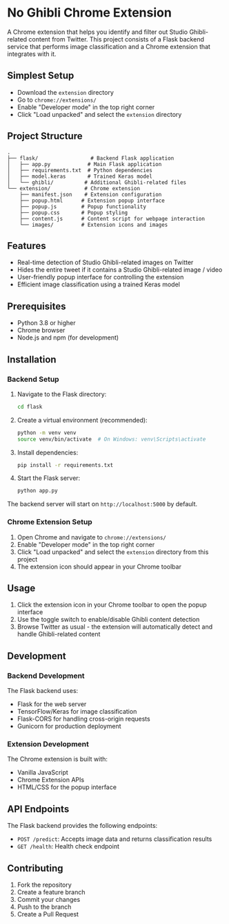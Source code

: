 # No Ghibli Chrome Extension

A Chrome extension that helps you identify and filter out Studio Ghibli-related content from Twitter. This project consists of a Flask backend service that performs image classification and a Chrome extension that integrates with it.

## Simplest Setup

- Download the `extension` directory
- Go to `chrome://extensions/`
- Enable "Developer mode" in the top right corner
- Click "Load unpacked" and select the `extension` directory

## Project Structure

```
.
├── flask/                 # Backend Flask application
│   ├── app.py            # Main Flask application
│   ├── requirements.txt  # Python dependencies
│   ├── model.keras       # Trained Keras model
│   └── ghibli/          # Additional Ghibli-related files
└── extension/           # Chrome extension
    ├── manifest.json    # Extension configuration
    ├── popup.html      # Extension popup interface
    ├── popup.js        # Popup functionality
    ├── popup.css       # Popup styling
    ├── content.js      # Content script for webpage interaction
    └── images/         # Extension icons and images
```

## Features

- Real-time detection of Studio Ghibli-related images on Twitter
- Hides the entire tweet if it contains a Studio Ghibli-related image / video
- User-friendly popup interface for controlling the extension
- Efficient image classification using a trained Keras model

## Prerequisites

- Python 3.8 or higher
- Chrome browser
- Node.js and npm (for development)

## Installation

### Backend Setup

1. Navigate to the Flask directory:

   ```bash
   cd flask
   ```

2. Create a virtual environment (recommended):

   ```bash
   python -m venv venv
   source venv/bin/activate  # On Windows: venv\Scripts\activate
   ```

3. Install dependencies:

   ```bash
   pip install -r requirements.txt
   ```

4. Start the Flask server:
   ```bash
   python app.py
   ```

The backend server will start on `http://localhost:5000` by default.

### Chrome Extension Setup

1. Open Chrome and navigate to `chrome://extensions/`
2. Enable "Developer mode" in the top right corner
3. Click "Load unpacked" and select the `extension` directory from this project
4. The extension icon should appear in your Chrome toolbar

## Usage

1. Click the extension icon in your Chrome toolbar to open the popup interface
2. Use the toggle switch to enable/disable Ghibli content detection
3. Browse Twitter as usual - the extension will automatically detect and handle Ghibli-related content

## Development

### Backend Development

The Flask backend uses:

- Flask for the web server
- TensorFlow/Keras for image classification
- Flask-CORS for handling cross-origin requests
- Gunicorn for production deployment

### Extension Development

The Chrome extension is built with:

- Vanilla JavaScript
- Chrome Extension APIs
- HTML/CSS for the popup interface

## API Endpoints

The Flask backend provides the following endpoints:

- `POST /predict`: Accepts image data and returns classification results
- `GET /health`: Health check endpoint

## Contributing

1. Fork the repository
2. Create a feature branch
3. Commit your changes
4. Push to the branch
5. Create a Pull Request
